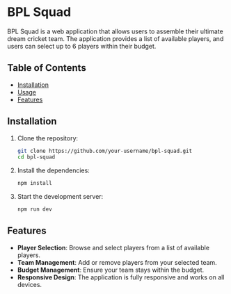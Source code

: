 # BPL Squad

BPL Squad is a web application that allows users to assemble their ultimate dream cricket team. The application provides a list of available players, and users can select up to 6 players within their budget.

## Table of Contents

- [Installation](#installation)
- [Usage](#usage)
- [Features](#features)

## Installation

1. Clone the repository:
    ```sh
    git clone https://github.com/your-username/bpl-squad.git
    cd bpl-squad
    ```

2. Install the dependencies:
    ```sh
    npm install
    ```

3. Start the development server:
    ```sh
    npm run dev
    ```

## Features

- **Player Selection**: Browse and select players from a list of available players.
- **Team Management**: Add or remove players from your selected team.
- **Budget Management**: Ensure your team stays within the budget.
- **Responsive Design**: The application is fully responsive and works on all devices.
